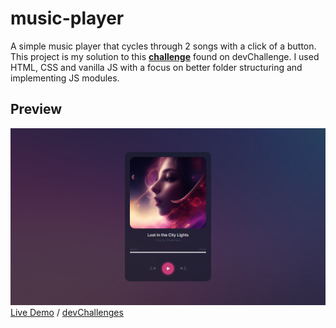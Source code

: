 # music-player
A simple music player that cycles through 2 songs with a click of a button. This project is my solution to this [**challenge**](https://devchallenges.io/challenge/36) found on devChallenge. I used HTML, CSS and vanilla JS with a focus on better folder structuring and implementing JS modules.

## Preview
![alt text](./public/img/music-player-demo-1280.png)
[Live Demo](https://kimhnh.github.io/music-player/) / [devChallenges](https://devchallenges.io/solution/3000)

